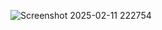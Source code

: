 ![Screenshot 2025-02-11 222754](https://github.com/user-attachments/assets/e4144e9f-8620-4a91-aaa9-a8d1ec59ecf8)
